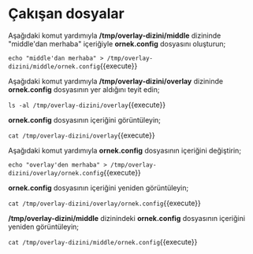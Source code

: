 # Çakışan dosyalar

Aşağıdaki komut yardımıyla **/tmp/overlay-dizini/middle** dizininde "middle'dan merhaba" içeriğiyle **ornek.config** dosyasını oluşturun;

`echo "middle'dan merhaba" > /tmp/overlay-dizini/middle/ornek.config`{{execute}}

Aşağıdaki komut yardımıyla **/tmp/overlay-dizini/overlay** dizininde **ornek.config** dosyasının yer aldığını teyit edin;

`ls -al /tmp/overlay-dizini/overlay`{{execute}}

**ornek.config** dosyasının içeriğini görüntüleyin;

`cat /tmp/overlay-dizini/overlay`{{execute}}

Aşağıdaki komut yardımıyla **ornek.config** dosyasının içeriğini değiştirin;

`echo "overlay'den merhaba" > /tmp/overlay-dizini/overlay/ornek.config`{{execute}}

**ornek.config** dosyasının içeriğini yeniden görüntüleyin;

`cat /tmp/overlay-dizini/overlay/ornek.config`{{execute}}

**/tmp/overlay-dizini/middle** dizinindeki **ornek.config** dosyasının içeriğini yeniden görüntüleyin;

`cat /tmp/overlay-dizini/middle/ornek.config`{{execute}}